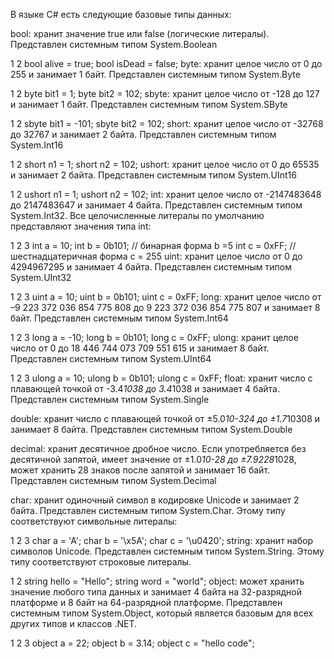 В языке C# есть следующие базовые типы данных:

bool: хранит значение true или false (логические литералы). Представлен системным типом System.Boolean

1
2
bool alive = true;
bool isDead = false;
byte: хранит целое число от 0 до 255 и занимает 1 байт. Представлен системным типом System.Byte

1
2
byte bit1 = 1;
byte bit2 = 102;
sbyte: хранит целое число от -128 до 127 и занимает 1 байт. Представлен системным типом System.SByte

1
2
sbyte bit1 = -101;
sbyte bit2 = 102;
short: хранит целое число от -32768 до 32767 и занимает 2 байта. Представлен системным типом System.Int16

1
2
short n1 = 1;
short n2 = 102;
ushort: хранит целое число от 0 до 65535 и занимает 2 байта. Представлен системным типом System.UInt16

1
2
ushort n1 = 1;
ushort n2 = 102;
int: хранит целое число от -2147483648 до 2147483647 и занимает 4 байта. Представлен системным типом System.Int32. Все целочисленные литералы по умолчанию представляют значения типа int:

1
2
3
int a = 10;
int b = 0b101;  // бинарная форма b =5
int c = 0xFF;   // шестнадцатеричная форма c = 255
uint: хранит целое число от 0 до 4294967295 и занимает 4 байта. Представлен системным типом System.UInt32

1
2
3
uint a = 10;
uint b = 0b101;
uint c = 0xFF;
long: хранит целое число от –9 223 372 036 854 775 808 до 9 223 372 036 854 775 807 и занимает 8 байт. Представлен системным типом System.Int64

1
2
3
long a = -10;
long b = 0b101;
long c = 0xFF;
ulong: хранит целое число от 0 до 18 446 744 073 709 551 615 и занимает 8 байт. Представлен системным типом System.UInt64

1
2
3
ulong a = 10;
ulong b = 0b101;
ulong c = 0xFF;
float: хранит число с плавающей точкой от -3.4*1038 до 3.4*1038 и занимает 4 байта. Представлен системным типом System.Single

double: хранит число с плавающей точкой от ±5.0*10-324 до ±1.7*10308 и занимает 8 байта. Представлен системным типом System.Double

decimal: хранит десятичное дробное число. Если употребляется без десятичной запятой, имеет значение от ±1.0*10-28 до ±7.9228*1028, может хранить 28 знаков после запятой и занимает 16 байт. Представлен системным типом System.Decimal

char: хранит одиночный символ в кодировке Unicode и занимает 2 байта. Представлен системным типом System.Char. Этому типу соответствуют символьные литералы:

1
2
3
char a = 'A';
char b = '\x5A';
char c = '\u0420';
string: хранит набор символов Unicode. Представлен системным типом System.String. Этому типу соответствуют строковые литералы.

1
2
string hello = "Hello";
string word = "world";
object: может хранить значение любого типа данных и занимает 4 байта на 32-разрядной платформе и 8 байт на 64-разрядной платформе. Представлен системным типом System.Object, который является базовым для всех других типов и классов .NET.

1
2
3
object a = 22;
object b = 3.14;
object c = "hello code";